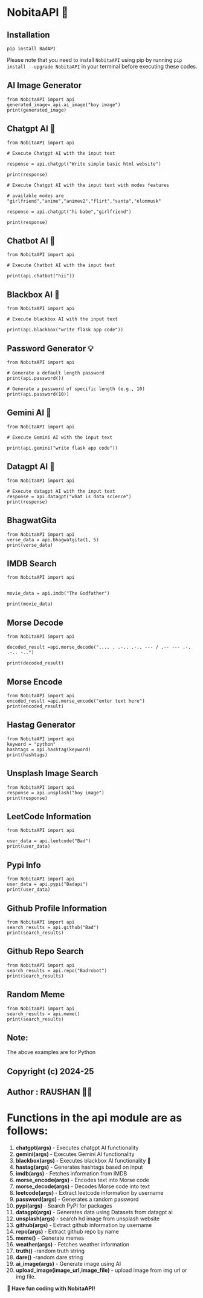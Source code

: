 # NobitaAPI 🚀

## Installation

```
pip install BadAPI
```

Please note that you need to install `NobitaAPI` using pip by running `pip install --upgrade NobitaAPI` in your terminal before executing these codes.

## AI Image Generator

```
from NobitaAPI import api
generated_image= api.ai_image("boy image")
print(generated_image)
```

## Chatgpt AI 🤖

```
from NobitaAPI import api

# Execute Chatgpt AI with the input text

response = api.chatgpt("Write simple basic html website")

print(response)

# Execute Chatgpt AI with the input text with modes features

# available modes are "girlfriend","anime","animev2","flirt","santa","elonmusk"

response = api.chatgpt("hi babe","girlfriend")

print(response)

```

## Chatbot AI 🤖

```
from NobitaAPI import api

# Execute Chatbot AI with the input text

print(api.chatbot("hii"))
```

## Blackbox AI 🤖

```
from NobitaAPI import api

# Execute blackbox AI with the input text

print(api.blackbox("write flask app code"))
```

## Password Generator 💡

```
from NobitaAPI import api

# Generate a default length password
print(api.password())

# Generate a password of specific length (e.g., 10)
print(api.password(10))
```

## Gemini AI 🤖

```
from NobitaAPI import api

# Execute Gemini AI with the input text

print(api.gemini("write flask app code"))
```

## Datagpt AI 🤖

```
from NobitaAPI import api

# Execute datagpt AI with the input text
response = api.datagpt("what is data science")
print(response)
```

## BhagwatGita

```
from NobitaAPI import api
verse_data = api.bhagwatgita(1, 5)
print(verse_data)
```

## IMDB Search

```
from NobitaAPI import api


movie_data = api.imdb("The Godfather")

print(movie_data)
```

## Morse Decode

```
from NobitaAPI import api

decoded_result =api.morse_decode(".... . .-.. .-.. --- / .-- --- .-. .-.. -..")

print(decoded_result)
```

## Morse Encode

```
from NobitaAPI import api
encoded_result =api.morse_encode("enter text here")
print(encoded_result)
```

## Hastag Generator

```
from NobitaAPI import api
keyword = "python"
hashtags = api.hashtag(keyword)
print(hashtags)
```

## Unsplash Image Search

```
from NobitaAPI import api
response = api.unsplash("boy image")
print(response)

```

## LeetCode Information

```
from NobitaAPI import api

user_data = api.leetcode("Bad")
print(user_data)
```

## Pypi Info

```
from NobitaAPI import api
user_data = api.pypi("Badapi")
print(user_data)
```

## Github Profile Information

```
from NobitaAPI import api
search_results = api.github("Bad")
print(search_results)
```

## Github Repo Search

```
from NobitaAPI import api
search_results = api.repo("Badrobot")
print(search_results)
```

## Random Meme

```
from NobitaAPI import api
search_results = api.meme()
print(search_results)
```

## Note:

<p> The above examples are for Python </p>

## Copyright (c) 2024-25

## Author : RAUSHAN 👨‍💻

# Functions in the api module are as follows:

1. <b>chatgpt(args) </b>- Executes chatgpt AI functionality
2. <b>gemini(args) </b>- Executes Gemini AI functionality
3. <b>blackbox(args) </b>- Executes blackbox AI functionality 🔮
4. <b>hastag(args) </b>- Generates hashtags based on input
5. <b>imdb(args) </b>- Fetches information from IMDB
6. <b>morse_encode(args) </b>- Encodes text into Morse code
7. <b>morse_decode(args) </b>- Decodes Morse code into text
8. <b>leetcode(args) </b>- Extract leetcode information by username
9. <b>password(args) </b>- Generates a random password
10. <b>pypi(args) </b>- Search PyPI for packages
11. <b>datagpt(args) </b>- Generates data using Datasets from datagpt ai
12. <b>unsplash(args) </b>- search hd image from unsplash website
13. <b>github(args) </b> - Extract github information by username
14. <b>repo(args) </b> - Extract github repo by name
15. <b> meme()</b> - Generate memes
16. <b> weather(args)</b> - Fetches weather information
17. <b> truth()</b> -random truth string
18. <b>dare()</b> -random dare string
19. <b> ai_image(args)</b> - Generate image using AI
20. <b> upload_image(image_url,image_file) </b> - upload image from img url or img file.

<b>🔗 Have fun coding with NobitaAPI! </b>

